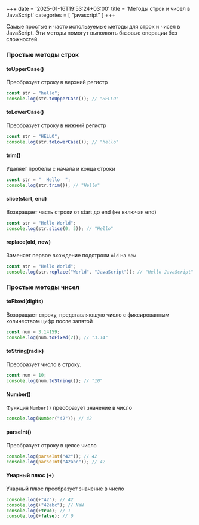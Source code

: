 +++
date = '2025-01-16T19:53:24+03:00'
title = 'Методы строк и чисел в JavaScript'
categories = [ "javascript" ]
+++

Самые простые и часто используемые методы для строк и чисел в JavaScript. 
Эти методы помогут выполнять базовые операции без сложностей.

### Простые методы строк

#### toUpperCase()

Преобразует строку в верхний регистр

```js
const str = "hello";
console.log(str.toUpperCase()); // "HELLO"
```

#### toLowerCase()

Преобразует строку в нижний регистр

```js
const str = "HELLO";
console.log(str.toLowerCase()); // "hello" 
```

#### trim()

Удаляет пробелы с начала и конца строки

```js
const str = "  Hello  ";
console.log(str.trim()); // "Hello"
```

#### slice(start, end)

Возвращает часть строки от start до end (не включая end)

```js
const str = "Hello World";
console.log(str.slice(0, 5)); // "Hello"
```

#### replace(old, new)

Заменяет первое вхождение подстроки `old` на `new`

```js
const str = "Hello World";
console.log(str.replace("World", "JavaScript")); // "Hello JavaScript"
```

### Простые методы чисел

#### toFixed(digits)

Возвращает строку, представляющую число с 
фиксированным количеством цифр после запятой

```js
const num = 3.14159;
console.log(num.toFixed(2)); // "3.14"
```

#### toString(radix)

Преобразует число в строку.

```js
const num = 10;
console.log(num.toString()); // "10"
```

#### Number()

Функция `Number()` преобразует значение в число

```js
console.log(Number("42")); // 42
```

#### parseInt()

Преобразует строку в целое число

```js
console.log(parseInt("42")); // 42
console.log(parseInt("42abc")); // 42
```

#### Унарный плюс (+)

Унарный плюс преобразует значение в число

```js
console.log(+"42"); // 42
console.log(+"42abc"); // NaN
console.log(+true); // 1
console.log(+false); // 0
```